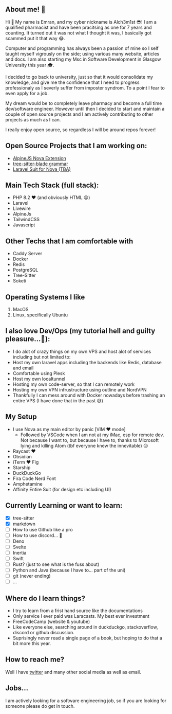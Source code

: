 ## About me! 👀

Hi 👋 My name is Emran, and my cyber nickname is Alch3m1st 😎! I am a qualified pharmacist and have been pracitsing as one for 7 years and counting. It turned out it was not what I thought it was, I basically got scammed put it that way 😂.

Computer and programming has always been a passion of mine so I self taught myself vigrously on the side; using various many website, articles and docs. I am also starting my Msc in Software Development in Glasgow University this year 🎓. 

I decided to go back to university, just so that it would consolidate my knowledge, and give me the confidence that I need to progress professionaly as I severly suffer from imposter syndrom. To a point I fear to even apply for a job. 

My dream would be to completely leave pharmacy and become a full time dev/software engineer.
However until then I decided to start and maintain a couple of open source projects and I am actively contributing to other projects as much as I can. 

I really enjoy open source, so regardless I will be around repos forever!

## Open Source Projects that I am working on:
- [AlpineJS Nova Extension](https://github.com/EmranMR/AlpineJS-Nova-Extension)
- [tree-sitter-blade grammar](https://github.com/EmranMR/tree-sitter-blade)
- [Laravel Suit for Nova (TBA)](https://github.com/EmranMR/Laravel-Nova-Extension)
## Main Tech Stack (full stack):
- PHP 8.2 ❤️ (and obviously HTML 😛)
- Laravel 
- Livewire 
- AlpineJs 
- TailwindCSS
- Javascript

## Other Techs that I am comfortable with
- Caddy Server
- Docker
- Redis
- PostgreSQL
- Tree-Sitter
- Soketi

## Operating Systems I like
1. MacOS
2. Linux, specifically Ubuntu


## I also love Dev/Ops (my tutorial hell and guilty pleasure...🙈):

- I do alot of crazy things on my own VPS and host alot of services including but not limited to:
- Host my own laravel apps including the backends like Redis, database and email
- Comfortable using Plesk
- Host my own localtunnel
- Hosting my own code-server, so that I can remotely work
- Hosting my own VPN infrustructure using outline and NordVPN
- Thankfully I can mess around with Docker nowadays before trashing an entire VPS (I have done that in the past 😅)

## My Setup
- I use Nova as my main editor by panic [VIM ❤️ mode]
  - Followed by VSCode when I am not at my iMac, esp for remote dev. Not because I want to, but because I have to, thanks to Microsoft lying and killing Atom (tbf everyone knew the innevitable) 😑
- Raycast ❤️
- Obsidian
- iTerm ❤️ Fig
- Starship
- DuckDuckGo
- Fira Code Nerd Font
- Amphetamine
- Affinity Entire Suit (for design etc including UI)

## Currently Learning or want to learn:
- [x] tree-sitter
- [x] markdown
- [ ] How to use Github like a pro 
- [ ] How to use discord... 🫠
- [ ] Deno
- [ ] Svelte
- [ ] Inertia
- [ ] Swift
- [ ] Rust? (just to see what is the fuss about)
- [ ] Python and Java (because I have to... part of the uni)
- [ ] git (never ending)
- [ ] ...

## Where do I learn things?
- I try to learn from a frist hand source like the documentations
- Only service I ever paid was Laracasts. My best ever investment
- FreeCodeCamp (website & youtube)
- Like everyone else, searching around in duckduckgo, stackoverflow,  discord or github discussion.
- Suprisingly never read a single page of a book, but hoping to do that a bit more this year.

## How to reach me?
Well I have [twitter](https://twitter.com/Alch3m1s7) and many other social media as well as email.

## Jobs...
I am actively looking for a software engineering job, so if you are looking for someone please do get in touch.
<!--
**EmranMR/EmranMR** is a ✨ _special_ ✨ repository because its `README.md` (this file) appears on your GitHub profile.

Here are some ideas to get you started:

- 🔭 I’m currently working on ...
- 🌱 I’m currently learning ...
- 👯 I’m looking to collaborate on ...
- 🤔 I’m looking for help with ...
- 💬 Ask me about ...
- 📫 How to reach me: ...
- 😄 Pronouns: ...
- ⚡ Fun fact: ...
-->
